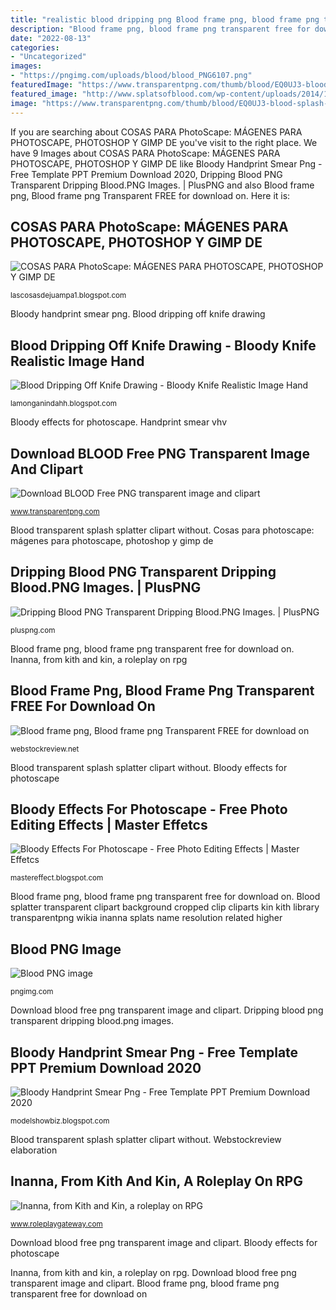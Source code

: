 ```yaml
---
title: "realistic blood dripping png Blood frame png, blood frame png transparent free for download on"
description: "Blood frame png, blood frame png transparent free for download on"
date: "2022-08-13"
categories:
- "Uncategorized"
images:
- "https://pngimg.com/uploads/blood/blood_PNG6107.png"
featuredImage: "https://www.transparentpng.com/thumb/blood/EQ0UJ3-blood-splash-transparent-picture.png"
featured_image: "http://www.splatsofblood.com/wp-content/uploads/2014/12/cropped-blood-splatter.png"
image: "https://www.transparentpng.com/thumb/blood/EQ0UJ3-blood-splash-transparent-picture.png"
---
```


If you are searching about COSAS PARA PhotoScape: MÁGENES PARA PHOTOSCAPE, PHOTOSHOP Y GIMP DE you've visit to the right place. We have 9 Images about COSAS PARA PhotoScape: MÁGENES PARA PHOTOSCAPE, PHOTOSHOP Y GIMP DE like Bloody Handprint Smear Png - Free Template PPT Premium Download 2020, Dripping Blood PNG Transparent Dripping Blood.PNG Images. | PlusPNG and also Blood frame png, Blood frame png Transparent FREE for download on. Here it is:

## COSAS PARA PhotoScape: MÁGENES PARA PHOTOSCAPE, PHOTOSHOP Y GIMP DE

![COSAS PARA PhotoScape: MÁGENES PARA PHOTOSCAPE, PHOTOSHOP Y GIMP DE](http://1.bp.blogspot.com/-vkfdrsOnJ_Y/VMUZlK8w_1I/AAAAAAADD5c/wyG7b1c69D4/s1600/EFECTOS%2B(SANGRE)%2B(93).png "Blood splatter transparent clipart background cropped clip cliparts kin kith library transparentpng wikia inanna splats name resolution related higher")

<small>lascosasdejuampa1.blogspot.com</small>

Bloody handprint smear png. Blood dripping off knife drawing

## Blood Dripping Off Knife Drawing - Bloody Knife Realistic Image Hand

![Blood Dripping Off Knife Drawing - Bloody Knife Realistic Image Hand](https://lh5.googleusercontent.com/proxy/7oklhsZeQZLiHJ-bIHWJBcSQdvI4bU9wMXlsHfuyXRKsvloHqL_Ux-GGRQ4bHY_vj0MX7w_Ci-PsEO_mQ1kSWBV-WflsDUB_JgQMM3bSOd5OmbVVj2wU_--Qia0pg6QG2-bdihdioWOcbefIDjxvBtVghS_4x2_OWmwUttnQ=w1200-h630-p-k-no-nu "Download blood free png transparent image and clipart")

<small>lamonganindahh.blogspot.com</small>

Bloody effects for photoscape. Handprint smear vhv

## Download BLOOD Free PNG Transparent Image And Clipart

![Download BLOOD Free PNG transparent image and clipart](https://www.transparentpng.com/thumb/blood/EQ0UJ3-blood-splash-transparent-picture.png "Blood background transparent frame bloody clipart drip border effects clip backgrounds photoscape library editing")

<small>www.transparentpng.com</small>

Blood transparent splash splatter clipart without. Cosas para photoscape: mágenes para photoscape, photoshop y gimp de

## Dripping Blood PNG Transparent Dripping Blood.PNG Images. | PlusPNG

![Dripping Blood PNG Transparent Dripping Blood.PNG Images. | PlusPNG](http://pluspng.com/img-png/dripping-blood-png-file-dripping-blood-png-297.png "Blood frame png, blood frame png transparent free for download on")

<small>pluspng.com</small>

Blood frame png, blood frame png transparent free for download on. Inanna, from kith and kin, a roleplay on rpg

## Blood Frame Png, Blood Frame Png Transparent FREE For Download On

![Blood frame png, Blood frame png Transparent FREE for download on](https://webstockreview.net/images/blood-frame-png-9.png "Blood frame png, blood frame png transparent free for download on")

<small>webstockreview.net</small>

Blood transparent splash splatter clipart without. Bloody effects for photoscape

## Bloody Effects For Photoscape - Free Photo Editing Effects | Master Effetcs

![Bloody Effects For Photoscape - Free Photo Editing Effects | Master Effetcs](http://4.bp.blogspot.com/-jIjwjBw3JNY/Ucmiu8ast8I/AAAAAAAAons/jGgPk-9QIw8/s1600/sadasd.png "Blood dripping off knife drawing")

<small>mastereffect.blogspot.com</small>

Blood frame png, blood frame png transparent free for download on. Blood splatter transparent clipart background cropped clip cliparts kin kith library transparentpng wikia inanna splats name resolution related higher

## Blood PNG Image

![Blood PNG image](https://pngimg.com/uploads/blood/blood_PNG6107.png "Blood transparent splash splatter clipart without")

<small>pngimg.com</small>

Download blood free png transparent image and clipart. Dripping blood png transparent dripping blood.png images.

## Bloody Handprint Smear Png - Free Template PPT Premium Download 2020

![Bloody Handprint Smear Png - Free Template PPT Premium Download 2020](https://i0.wp.com/clipart-library.com/images_k/transparent-blood-drip/transparent-blood-drip-23.png "Inanna, from kith and kin, a roleplay on rpg")

<small>modelshowbiz.blogspot.com</small>

Blood transparent splash splatter clipart without. Webstockreview elaboration

## Inanna, From Kith And Kin, A Roleplay On RPG

![Inanna, from Kith and Kin, a roleplay on RPG](http://www.splatsofblood.com/wp-content/uploads/2014/12/cropped-blood-splatter.png "Blood frame png, blood frame png transparent free for download on")

<small>www.roleplaygateway.com</small>

Download blood free png transparent image and clipart. Bloody effects for photoscape

Inanna, from kith and kin, a roleplay on rpg. Download blood free png transparent image and clipart. Blood frame png, blood frame png transparent free for download on
